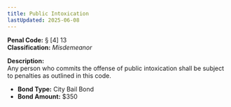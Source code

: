 ```yaml
---
title: Public Intoxication
lastUpdated: 2025-06-08
---
```


**Penal Code:** § [4] 13  
**Classification:** *Misdemeanor*

**Description:**  
Any person who commits the offense of public intoxication shall be subject to penalties as outlined in this code.

- **Bond Type:** City Bail Bond  
- **Bond Amount:** $350
